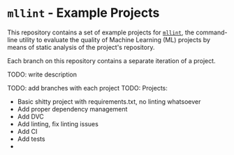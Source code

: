 # `mllint` - Example Projects

This repository contains a set of example projects for [`mllint`](https://github.com/bvobart/mllint), the command-line utility to evaluate the quality of Machine Learning (ML) projects by means of static analysis of the project's repository.

Each branch on this repository contains a separate iteration of a project.

TODO: write description

TODO: add branches with each project
TODO: Projects:
  - Basic shitty project with requirements.txt, no linting whatsoever
  - Add proper dependency management
  - Add DVC
  - Add linting, fix linting issues
  - Add CI
  - Add tests
  - 